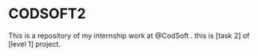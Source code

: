 # CODSOFT2
This is a repository of my internship work at @CodSoft . this is [task 2] of [level 1] project. 
